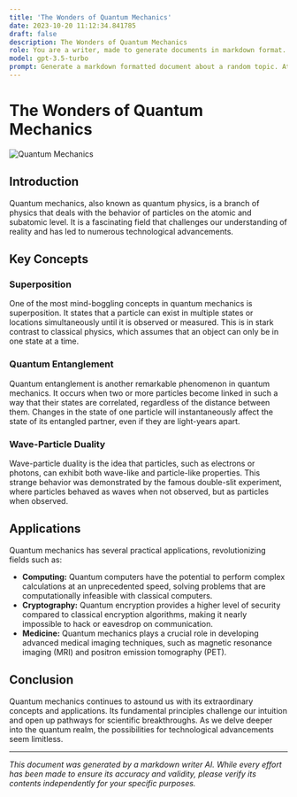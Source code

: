 ```yaml
---
title: 'The Wonders of Quantum Mechanics'
date: 2023-10-20 11:12:34.841785
draft: false
description: The Wonders of Quantum Mechanics
role: You are a writer, made to generate documents in markdown format. It is very important that all of the documents you generate are in valid markdown format.
model: gpt-3.5-turbo
prompt: Generate a markdown formatted document about a random topic. At the bottom, include a disclaimer explaining that the document was generated by you. The first line of the document should be the title. Make sure that the entire document is in proper markdown format, using a mix of various tags to make the document visually appealing.
---
```


# The Wonders of Quantum Mechanics

![Quantum Mechanics](https://www.example.com/images/quantum_mechanics.jpg)

## Introduction

Quantum mechanics, also known as quantum physics, is a branch of physics that deals with the behavior of particles on the atomic and subatomic level. It is a fascinating field that challenges our understanding of reality and has led to numerous technological advancements.

## Key Concepts

### Superposition

One of the most mind-boggling concepts in quantum mechanics is superposition. It states that a particle can exist in multiple states or locations simultaneously until it is observed or measured. This is in stark contrast to classical physics, which assumes that an object can only be in one state at a time.

### Quantum Entanglement

Quantum entanglement is another remarkable phenomenon in quantum mechanics. It occurs when two or more particles become linked in such a way that their states are correlated, regardless of the distance between them. Changes in the state of one particle will instantaneously affect the state of its entangled partner, even if they are light-years apart.

### Wave-Particle Duality

Wave-particle duality is the idea that particles, such as electrons or photons, can exhibit both wave-like and particle-like properties. This strange behavior was demonstrated by the famous double-slit experiment, where particles behaved as waves when not observed, but as particles when observed.

## Applications

Quantum mechanics has several practical applications, revolutionizing fields such as:

- **Computing:** Quantum computers have the potential to perform complex calculations at an unprecedented speed, solving problems that are computationally infeasible with classical computers.
- **Cryptography:** Quantum encryption provides a higher level of security compared to classical encryption algorithms, making it nearly impossible to hack or eavesdrop on communication.
- **Medicine:** Quantum mechanics plays a crucial role in developing advanced medical imaging techniques, such as magnetic resonance imaging (MRI) and positron emission tomography (PET).

## Conclusion

Quantum mechanics continues to astound us with its extraordinary concepts and applications. Its fundamental principles challenge our intuition and open up pathways for scientific breakthroughs. As we delve deeper into the quantum realm, the possibilities for technological advancements seem limitless.

---

*This document was generated by a markdown writer AI. While every effort has been made to ensure its accuracy and validity, please verify its contents independently for your specific purposes.*